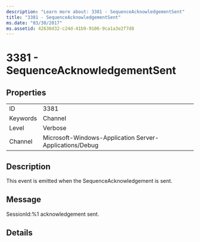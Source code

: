 ```yaml
---
description: "Learn more about: 3381 - SequenceAcknowledgementSent"
title: "3381 - SequenceAcknowledgementSent"
ms.date: "03/30/2017"
ms.assetid: 42630d32-c24d-41b9-9106-9ca1a3e2f7d8
---
```

# 3381 - SequenceAcknowledgementSent

## Properties  
  
|||  
|-|-|  
|ID|3381|  
|Keywords|Channel|  
|Level|Verbose|  
|Channel|Microsoft-Windows-Application Server-Applications/Debug|  
  
## Description  

 This event is emitted when the SequenceAcknowledgement is sent.  
  
## Message  

 SessionId:%1 acknowledgement sent.  
  
## Details
